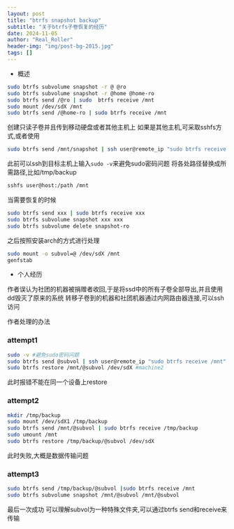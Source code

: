 ```yaml
---
layout: post
title: "btrfs snapshot backup"
subtitle: "关于btrfs子卷恢复的经历"
date: 2024-11-05
author: "Real_Roller"
header-img: "img/post-bg-2015.jpg"
tags: []
---
```

- 概述
```bash
sudo btrfs subvolume snapshot -r @ @ro
sudo btrfs subvolume snapshot -r @home @home-ro
sudo btrfs send /@ro | sudo  btrfs receive /mnt
sudo mount /dev/sdX /mnt
sudo btrfs send /@home-ro | sudo btrfs receive /mnt
```
创建只读子卷并且传到移动硬盘或者其他主机上
如果是其他主机,可采取sshfs方式,或者使用
```bash
sudo btrfs send /mnt/snapshot | ssh user@remote_ip "sudo btrfs receive /mnt/remote_btrfs"
```
此前可以ssh到目标主机上输入`sudo -v`来避免sudo密码问题
将各处路径替换成所需路径,比如/tmp/backup
```bash
sshfs user@host:/path /mnt
```
当需要恢复的时候
```bash
sudo btrfs send xxx | sudo btrfs receive xxx
sudo btrfs subvolume snapshot xxx xxx
sudo btrfs subvolume delete snapshot-ro
```
之后按照安装arch的方式进行处理
```bash
sudo mount -o subvol=@ /dev/sdX /mnt
genfstab
```
- 个人经历

作者误认为社团的机器被捐赠者收回,于是将ssd中的所有子卷全部导出,并且使用dd毁灭了原来的系统
转移子卷到的机器和社团机器通过内网路由器连接,可以ssh访问

作者处理的办法
### attempt1
```bash
sudo -v #避免sudo密码问题
sudo btrfs send @subvol | ssh user@remote_ip "sudo btrfs receive /mnt" #machine1
sudo btrfs restore /mnt/@subvol /dev/sdX #machine2
```
此时报错不能在同一个设备上restore
### attempt2
```bash
mkdir /tmp/backup 
sudo mount /dev/sdX1 /tmp/backup
sudo btrfs send /mnt/@subvol | sudo btrfs receive /tmp/backup
sudo umount /mnt
sudo btrfs restore /tmp/backup/@subvol /dev/sdX
```
此时失败,大概是数据传输问题
### attempt3
```bash
sudo btrfs send /tmp/backup/@subvol |sudo btrfs receive /mnt
sudo btrfs subvolume snapshot /mnt/@subvol /mnt/@subvol
```
最后一次成功
可以理解subvol为一种特殊文件夹,可以通过btrfs send和receive来传输
```

